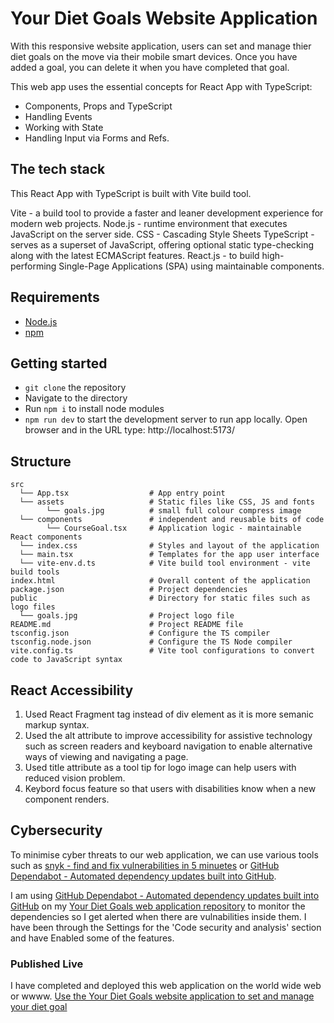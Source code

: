 # Your Diet Goals Website Application

With this responsive website application, users can set and manage thier diet goals on the move via their mobile smart devices. Once you have added a goal, you can delete it when you have completed that goal.

This web app uses the essential concepts for React App with TypeScript:

- Components, Props and TypeScript
- Handling Events
- Working with State
- Handling Input via Forms and Refs.

## The tech stack

This React App with TypeScript is built with Vite build tool.

Vite - a build tool to provide a faster and leaner development experience for modern web projects.
Node.js - runtime environment that executes JavaScript on the server side.
CSS - Cascading Style Sheets
TypeScript - serves as a superset of JavaScript, offering optional static type-checking along with the latest ECMAScript features.
React.js - to build high-performing Single-Page Applications (SPA) using maintainable components.

## Requirements

- [Node.js](https://nodejs.org/)
- [npm](https://docs.npmjs.com/downloading-and-installing-node-js-and-npm)

## Getting started

- `git clone` the repository
- Navigate to the directory
- Run `npm i` to install node modules
- `npm run dev` to start the development server to run app locally. Open browser and in the URL type: http://localhost:5173/

## Structure

```
src
  └── App.tsx                  # App entry point
  └── assets                   # Static files like CSS, JS and fonts
        └── goals.jpg          # small full colour compress image
  └── components               # independent and reusable bits of code
        └── CourseGoal.tsx     # Application logic - maintainable React components
  └── index.css                # Styles and layout of the application
  └── main.tsx                 # Templates for the app user interface
  └── vite-env.d.ts            # Vite build tool environment - vite build tools
index.html                     # Overall content of the application
package.json                   # Project dependencies
public                         # Directory for static files such as logo files
  └── goals.jpg                # Project logo file
README.md                      # Project README file
tsconfig.json                  # Configure the TS compiler
tsconfig.node.json             # Configure the TS Node compiler
vite.config.ts                 # Vite tool configurations to convert code to JavaScript syntax
```

## React Accessibility

1. Used React Fragment tag instead of div element as it is more semanic markup syntax.
2. Used the alt attribute to improve accessibility for assistive technology such as screen readers and keyboard navigation to enable alternative ways of viewing and navigating a page.
3. Used title attribute as a tool tip for logo image can help users with reduced vision problem.
4. Keybord focus feature so that users with disabilities know when a new component renders.

## Cybersecurity

To minimise cyber threats to our web application, we can use various tools such as [snyk - find and fix vulnerabilities in 5 minuetes](https://snyk.io/) or [GitHub Dependabot - Automated dependency updates built into GitHub](https://github.com/dependabot).

I am using [GitHub Dependabot - Automated dependency updates built into GitHub](https://github.com/dependabot) on my [Your Diet Goals web application repository](https://github.com/VanessaTsang888/your-diet-goals-web-app) to monitor the dependencies so I get alerted when there are vulnabilities inside them. I have been through the Settings for the 'Code security and analysis' section and have Enabled some of the features.

### Published Live

I have completed and deployed this web application on the world wide web or wwww.
[Use the Your Diet Goals website application to set and manage your diet goal](https://leafy-frangipane-852a66.netlify.app/)
